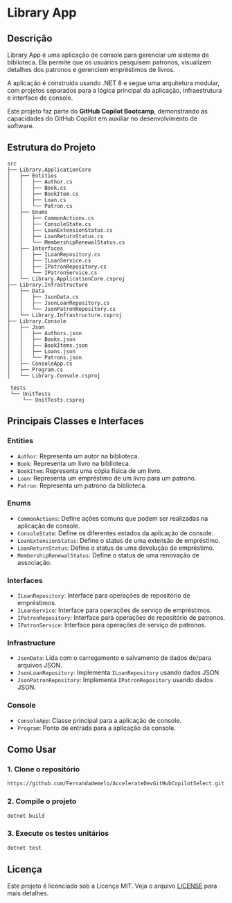 # Library App

## Descrição
Library App é uma aplicação de console para gerenciar um sistema de biblioteca. Ela permite que os usuários pesquisem patronos, visualizem detalhes dos patronos e gerenciem empréstimos de livros.

A aplicação é construída usando .NET 8 e segue uma arquitetura modular, com projetos separados para a lógica principal da aplicação, infraestrutura e interface de console.

Este projeto faz parte do **GitHub Copilot Bootcamp**, demonstrando as capacidades do GitHub Copilot em auxiliar no desenvolvimento de software.

## Estrutura do Projeto
```
src
├── Library.ApplicationCore
│   ├── Entities
│   │   ├── Author.cs
│   │   ├── Book.cs
│   │   ├── BookItem.cs
│   │   ├── Loan.cs
│   │   └── Patron.cs
│   ├── Enums
│   │   ├── CommonActions.cs
│   │   ├── ConsoleState.cs
│   │   ├── LoanExtensionStatus.cs
│   │   ├── LoanReturnStatus.cs
│   │   └── MembershipRenewalStatus.cs
│   ├── Interfaces
│   │   ├── ILoanRepository.cs
│   │   ├── ILoanService.cs
│   │   ├── IPatronRepository.cs
│   │   └── IPatronService.cs
│   └── Library.ApplicationCore.csproj
├── Library.Infrastructure
│   ├── Data
│   │   ├── JsonData.cs
│   │   ├── JsonLoanRepository.cs
│   │   └── JsonPatronRepository.cs
│   └── Library.Infrastructure.csproj
├── Library.Console
│   ├── Json
│   │   ├── Authors.json
│   │   ├── Books.json
│   │   ├── BookItems.json
│   │   ├── Loans.json
│   │   └── Patrons.json
│   ├── ConsoleApp.cs
│   ├── Program.cs
│   └── Library.Console.csproj

 tests
 └── UnitTests
     └── UnitTests.csproj
```

## Principais Classes e Interfaces

### **Entities**
- `Author`: Representa um autor na biblioteca.
- `Book`: Representa um livro na biblioteca.
- `BookItem`: Representa uma cópia física de um livro.
- `Loan`: Representa um empréstimo de um livro para um patrono.
- `Patron`: Representa um patrono da biblioteca.

### **Enums**
- `CommonActions`: Define ações comuns que podem ser realizadas na aplicação de console.
- `ConsoleState`: Define os diferentes estados da aplicação de console.
- `LoanExtensionStatus`: Define o status de uma extensão de empréstimo.
- `LoanReturnStatus`: Define o status de uma devolução de empréstimo.
- `MembershipRenewalStatus`: Define o status de uma renovação de associação.

### **Interfaces**
- `ILoanRepository`: Interface para operações de repositório de empréstimos.
- `ILoanService`: Interface para operações de serviço de empréstimos.
- `IPatronRepository`: Interface para operações de repositório de patronos.
- `IPatronService`: Interface para operações de serviço de patronos.

### **Infrastructure**
- `JsonData`: Lida com o carregamento e salvamento de dados de/para arquivos JSON.
- `JsonLoanRepository`: Implementa `ILoanRepository` usando dados JSON.
- `JsonPatronRepository`: Implementa `IPatronRepository` usando dados JSON.

### **Console**
- `ConsoleApp`: Classe principal para a aplicação de console.
- `Program`: Ponto de entrada para a aplicação de console.

## Como Usar

### 1. **Clone o repositório**
```sh
https://github.com/Fernandademelo/AccelerateDevGitHubCopilotSelect.git
```

### 2. **Compile o projeto**
```sh
dotnet build
```

### 3. **Execute os testes unitários**
```sh
dotnet test
```

## Licença
Este projeto é licenciado sob a Licença MIT. Veja o arquivo [LICENSE](LICENSE) para mais detalhes.

